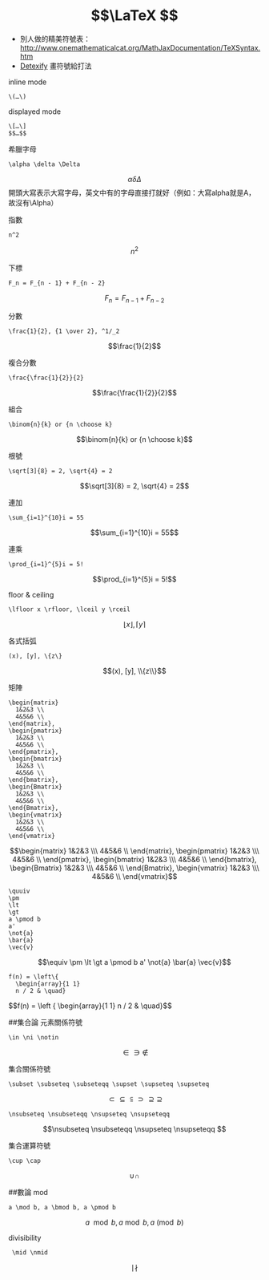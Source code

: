 # $$\LaTeX $$

* 別人做的精美符號表：<http://www.onemathematicalcat.org/MathJaxDocumentation/TeXSyntax.htm>
* [Detexify](http://detexify.kirelabs.org/classify.html) 畫符號給打法

inline mode
```
\(…\)
```
  
displayed mode
```
\[…\]
$$…$$
```
  
希臘字母
```
\alpha \delta \Delta
```
$$\alpha \delta \Delta$$
開頭大寫表示大寫字母，英文中有的字母直接打就好（例如：大寫alpha就是A，故沒有\Alpha）
  
指數
```
n^2
```
$$n^2$$
  
下標
```
F_n = F_{n - 1} + F_{n - 2}
```
$$F_n = F_{n - 1} + F_{n - 2}$$
  
分數
```
\frac{1}{2}, {1 \over 2}, ^1/_2
```
$$\frac{1}{2}$$
  
複合分數
```
\frac{\frac{1}{2}}{2}
```
$$\frac{\frac{1}{2}}{2}$$
  
組合
```
\binom{n}{k} or {n \choose k}
```
$$\binom{n}{k} or {n \choose k}$$
  
根號
```
\sqrt[3]{8} = 2, \sqrt{4} = 2
```
$$\sqrt[3]{8} = 2, \sqrt{4} = 2$$
  
連加
```
\sum_{i=1}^{10}i = 55
```
$$\sum_{i=1}^{10}i = 55$$
  
連乘
```
\prod_{i=1}^{5}i = 5!
```
$$\prod_{i=1}^{5}i = 5!$$
  
floor & ceiling
```
\lfloor x \rfloor, \lceil y \rceil
```
$$\lfloor x \rfloor, \lceil y \rceil$$
  
各式括弧
```
(x), [y], \{z\}
```
$$(x), [y], \\{z\\}$$
  
矩陣
```
\begin{matrix}
  1&2&3 \\
  4&5&6 \\
\end{matrix},
\begin{pmatrix}
  1&2&3 \\
  4&5&6 \\
\end{pmatrix},
\begin{bmatrix}
  1&2&3 \\
  4&5&6 \\
\end{bmatrix},
\begin{Bmatrix}
  1&2&3 \\
  4&5&6 \\
\end{Bmatrix},
\begin{vmatrix}
  1&2&3 \\
  4&5&6 \\
\end{vmatrix}
```
$$\begin{matrix}
  1&2&3 \\\
  4&5&6 \\
\end{matrix},
\begin{pmatrix}
  1&2&3 \\\
  4&5&6 \\
\end{pmatrix},
\begin{bmatrix}
  1&2&3 \\\
  4&5&6 \\
\end{bmatrix},
\begin{Bmatrix}
  1&2&3 \\\
  4&5&6 \\
\end{Bmatrix},
\begin{vmatrix}
  1&2&3 \\\
  4&5&6 \\
\end{vmatrix}$$
  
```
\quuiv
\pm
\lt
\gt
a \pmod b
a'
\not{a}
\bar{a}
\vec{v}
```
$$\equiv
\pm
\lt
\gt
a \pmod b
a'
\not{a}
\bar{a}
\vec{v}$$
  
```
f(n) = \left\{
  \begin{array}{1 1}
  n / 2 & \quad}
```
$$f(n) = \left \{
  \begin{array}{1 1}
  n / 2 & \quad}$$
  
##集合論
元素關係符號
```
\in \ni \notin
```

$$\in \ni \notin$$

集合關係符號
```
\subset \subseteq \subseteqq \supset \supseteq \supseteq
```
$$\subset \subseteq \subseteqq \supset \supseteq \supseteq $$

```
\nsubseteq \nsubseteqq \nsupseteq \nsupseteqq
```
$$\nsubseteq \nsubseteqq \nsupseteq \nsupseteqq $$


集合運算符號
```
\cup \cap
```
$$\cup \cap $$

##數論
mod
```
a \mod b, a \bmod b, a \pmod b
```
$$
a \mod b , a \bmod b , a \pmod b
$$

divisibility
```
 \mid \nmid
```
$$
\mid \nmid
$$
